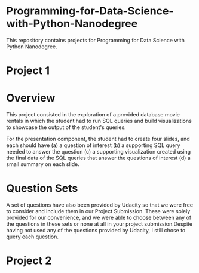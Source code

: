 # Programming-for-Data-Science-with-Python-Nanodegree

This repository contains projects for Programming for Data Science with Python Nanodegree.

# Project 1

# Overview
This project consisted in the exploration of a provided database movie rentals in which the student had to run SQL queries and build visualizations to showcase the output of the student's queries.

For the presentation component, the student had to create four slides, and each should have 
(a) a question of interest
(b) a supporting SQL query needed to answer the question
(c) a supporting visualization created using the final data of the SQL queries that answer the questions of interest
(d) a small summary on each slide.

# Question Sets
A set of questions have also been provided by Udacity so that we were free to consider and include them in our Project Submission. 
These were solely provided for our convenience, and we were able to choose between any of the questions in these sets or none at all in
your project submission.Despite having not used any of the questions provided by Udacity, I still chose to query each question.

# Project 2
